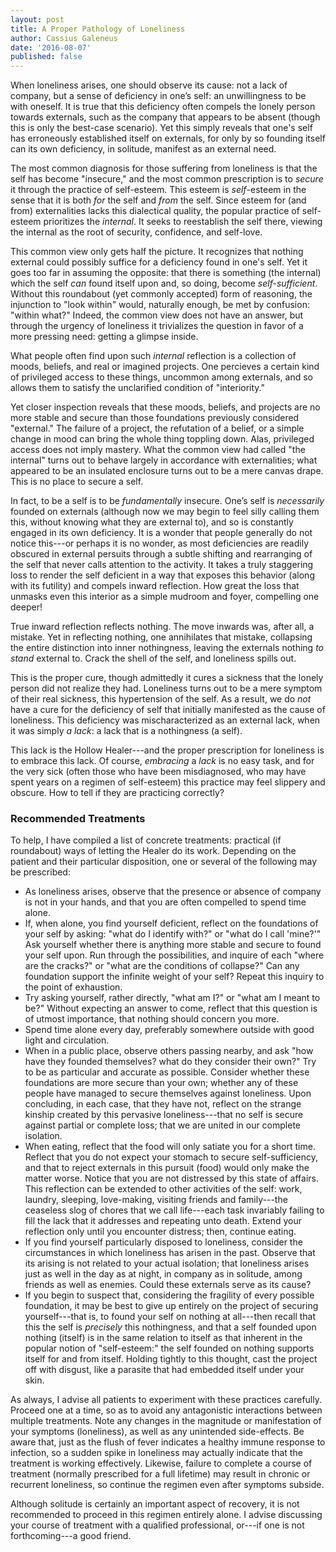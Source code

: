 ```yaml
---
layout: post
title: A Proper Pathology of Loneliness
author: Cassius Galeneus
date: '2016-08-07'
published: false
---
```


When loneliness arises, one should observe its cause: not a lack of company, but a sense of deficiency in one’s self: an unwillingness to be with oneself. It is true that this deficiency often compels the lonely person towards externals, such as the company that appears to be absent (though this is only the best-case scenario). Yet this simply reveals that one's self has erroneously established itself on externals, for only by so founding itself can its own deficiency, in solitude, manifest as an external need.

The most common diagnosis for those suffering from loneliness is that the self has become "insecure," and the most common prescription is to *secure* it through the practice of self-esteem. This esteem is *self*-esteem in the sense that it is both *for* the self and *from* the self. Since esteem for (and from) externalities lacks this dialectical quality, the popular practice of self-esteem prioritizes the *internal*. It seeks to reestablish the self there, viewing the internal as the root of security, confidence, and self-love.

This common view only gets half the picture. It recognizes that nothing external could possibly suffice for a deficiency found in one's self. Yet it goes too far in assuming the opposite: that there is something (the internal) which the self *can* found itself upon and, so doing, become *self-sufficient*. Without this roundabout (yet commonly accepted) form of reasoning, the injunction to "look within" would, naturally enough, be met by confusion: "within what?" Indeed, the common view does not have an answer, but through the urgency of loneliness it trivializes the question in favor of a more pressing need: getting a glimpse inside.

What people often find upon such *internal* reflection is a collection of moods, beliefs, and real or imagined projects. One percieves a certain kind of privileged access to these things, uncommon among externals, and so allows them to satisfy the unclarified condition of "interiority."

Yet closer inspection reveals that these moods, beliefs, and projects are no more stable and secure than those foundations previously considered "external." The failure of a project, the refutation of a belief, or a simple change in mood can bring the whole thing toppling down. Alas, privileged access does not imply mastery. What the common view had called "the internal" turns out to behave largely in accordance with externalities; what appeared to be an insulated enclosure turns out to be a mere canvas drape. This is no place to secure a self.

In fact, to be a self is to be *fundamentally* insecure. One’s self is *necessarily* founded on externals (although now we may begin to feel silly calling them this, without knowing what they are external to), and so is constantly engaged in its own deficiency. It is a wonder that people generally do not notice this---or perhaps it is no wonder, as most deficiencies are readily obscured in external persuits through a subtle shifting and rearranging of the self that never calls attention to the activity. It takes a truly staggering loss to render the self deficient in a way that exposes this behavior (along with its futility) and compels inward reflection. How great the loss that unmasks even this interior as a simple mudroom and foyer, compelling one deeper!

True inward reflection reflects nothing. The move inwards was, after all, a mistake. Yet in reflecting nothing, one annihilates that mistake, collapsing the entire distinction into inner nothingness, leaving the externals nothing *to stand* external to. Crack the shell of the self, and loneliness spills out.

This is the proper cure, though admittedly it cures a sickness that the lonely person did not realize they had. Loneliness turns out to be a mere symptom of their real sickness, this hypertension of the self. As a result, we do *not* have a cure for the deficiency of self that initially manifested as the cause of loneliness. This deficiency was mischaracterized as an external lack, when it was simply *a lack*: a lack that is a nothingness (a self).

This lack is the Hollow Healer---and the proper prescription for loneliness is to embrace this lack. Of course, *embracing* a *lack* is no easy task, and for the very sick (often those who have been misdiagnosed, who may have spent years on a regimen of self-esteem) this practice may feel slippery and obscure. How to tell if they are practicing correctly?

### Recommended Treatments

To help, I have compiled a list of concrete treatments: practical (if roundabout) ways of letting the Healer do its work. Depending on the patient and their particular disposition, one or several of the following may be prescribed:

 - As loneliness arises, observe that the presence or absence of company is not in your hands, and that you are often compelled to spend time alone.
 - If, when alone, you find yourself deficient, reflect on the foundations of your self by asking: "what do I identify with?" or "what do I call 'mine?'" Ask yourself whether there is anything more stable and secure to found your self upon. Run through the possibilities, and inquire of each "where are the cracks?" or "what are the conditions of collapse?" Can any foundation support the infinite weight of your self? Repeat this inquiry to the point of exhaustion.
 - Try asking yourself, rather directly, "what am I?" or "what am I meant to be?" Without expecting an answer to come, reflect that this question is of utmost importance, that nothing should concern you more.
 - Spend time alone every day, preferably somewhere outside with good light and circulation.
 - When in a public place, observe others passing nearby, and ask "how have they founded themselves? what do they consider their own?" Try to be as particular and accurate as possible. Consider whether these foundations are more secure than your own; whether any of these people have managed to secure themselves against loneliness. Upon concluding, in each case, that they have not, reflect on the strange kinship created by this pervasive loneliness---that no self is secure against partial or complete loss; that we are united in our complete isolation.
 - When eating, reflect that the food will only satiate you for a short time. Reflect that you do not expect your stomach to secure self-sufficiency, and that to reject externals in this pursuit (food) would only make the matter worse. Notice that you are not distressed by this state of affairs. This reflection can be extended to other activities of the self: work, laundry, sleeping, love-making, visiting friends and family---the ceaseless slog of chores that we call life---each task invariably failing to fill the lack that it addresses and repeating unto death. Extend your reflection only until you encounter distress; then, continue eating.
 - If you find yourself particularly disposed to loneliness, consider the circumstances in which loneliness has arisen in the past. Observe that its arising is not related to your actual isolation; that loneliness arises just as well in the day as at night, in company as in solitude, among friends as well as enemies. Could these externals serve as its cause?
 - If you begin to suspect that, considering the fragility of every possible foundation, it may be best to give up entirely on the project of securing yourself---that is, to found your self on nothing at all---then recall that this the self is *precisely* this nothingness, and that a self founded upon nothing (itself) is in the same relation to itself as that inherent in the popular notion of "self-esteem:" the self founded on nothing supports itself for and from itself. Holding tightly to this thought, cast the project off with disgust, like a parasite that had embedded itself under your skin.

As always, I advise all patients to experiment with these practices carefully. Proceed one at a time, so as to avoid any antagonistic interactions between multiple treatments. Note any changes in the magnitude or manifestation of your symptoms (loneliness), as well as any unintended side-effects. Be aware that, just as the flush of fever indicates a healthy immune response to infection, so a sudden spike in loneliness may actually indicate that the treatment is working effectively. Likewise, failure to complete a course of treatment (normally prescribed for a full lifetime) may result in chronic or recurrent loneliness, so continue the regimen even after symptoms subside.

Although solitude is certainly an important aspect of recovery, it is not recommended to proceed in this regimen entirely alone. I advise discussing your course of treatment with a qualified professional, or---if one is not forthcoming---a good friend.